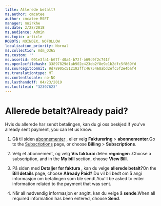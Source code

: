 ```yaml
---
title: Allerede betalt?
ms.author: cmcatee
author: cmcatee-MSFT
manager: mnirkhe
ms.date: 2/28/2018
ms.audience: Admin
ms.topic: article
ROBOTS: NOINDEX, NOFOLLOW
localization_priority: Normal
ms.collection: Adm_O365
ms.custom: ''
ms.assetid: 091e3fa1-b67f-40a4-b72f-b69c9f2c741f
ms.openlocfilehash: 33897829d1ab902e423eb2f8e9e1b2dfc5f869fd
ms.sourcegitcommit: 9d78905c512192ffc4675468abd2efc5f2e4baf4
ms.translationtype: MT
ms.contentlocale: nb-NO
ms.lasthandoff: 04/23/2019
ms.locfileid: "32397623"
---
```

# <a name="already-paid"></a><span data-ttu-id="f28a4-102">Allerede betalt?</span><span class="sxs-lookup"><span data-stu-id="f28a4-102">Already paid?</span></span>

<span data-ttu-id="f28a4-103">Hvis du allerede har sendt betalingen, kan du gi oss beskjed:</span><span class="sxs-lookup"><span data-stu-id="f28a4-103">If you've already sent payment, you can let us know:</span></span>
  
1. <span data-ttu-id="f28a4-104">Gå til siden [abonnementer](https://go.microsoft.com/fwlink/p/?linkid=842054) , eller velg **Fakturering** \> **abonnementer**.</span><span class="sxs-lookup"><span data-stu-id="f28a4-104">Go to the [Subscriptions](https://go.microsoft.com/fwlink/p/?linkid=842054) page, or choose **Billing** \> **Subscriptions**.</span></span>
    
2. <span data-ttu-id="f28a4-105">Velg et abonnement, og velg **Vis faktura**i delen **regningen** .</span><span class="sxs-lookup"><span data-stu-id="f28a4-105">Choose a subscription, and in the **My bill** section, choose **View Bill**.</span></span>
    
3. <span data-ttu-id="f28a4-106">På siden med **Detaljer for faktura** , kan du velge **allerede betalt?**</span><span class="sxs-lookup"><span data-stu-id="f28a4-106">On the **Bill details** page, choose **Already Paid?**</span></span> <span data-ttu-id="f28a4-107">Du vil bli bedt om å angi informasjon om betalingen som ble sendt.</span><span class="sxs-lookup"><span data-stu-id="f28a4-107">You'll be asked to enter information related to the payment that was sent.</span></span> 
    
4. <span data-ttu-id="f28a4-108">Når all nødvendig informasjon er angitt, kan du velge å **sende**.</span><span class="sxs-lookup"><span data-stu-id="f28a4-108">When all required information has been entered, choose **Send**.</span></span>
    

